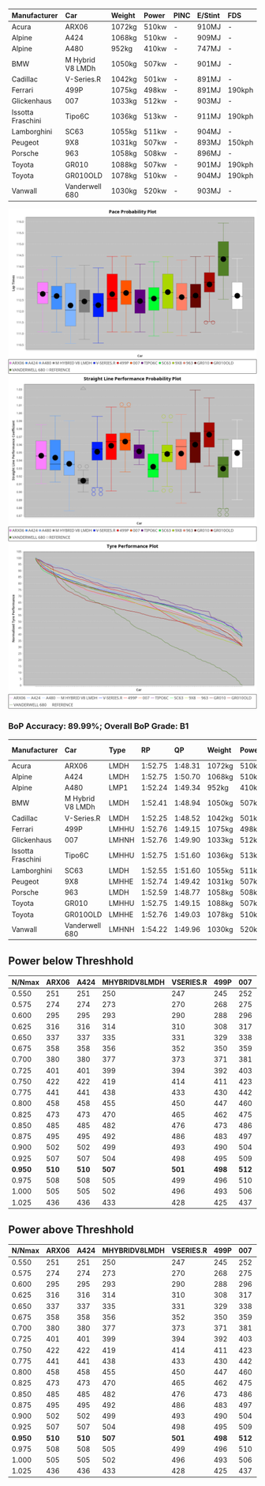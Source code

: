 |Manufacturer|Car|Weight|Power|PINC|E/Stint|FDS|
|:-|:-|:-|:-|:-|:-|:-|
|Acura|ARX06|1072kg|510kw|-|910MJ|-|
|Alpine|A424|1068kg|510kw|-|909MJ|-|
|Alpine|A480|952kg|410kw|-|747MJ|-|
|BMW|M Hybrid V8 LMDh|1050kg|507kw|-|901MJ|-|
|Cadillac|V-Series.R|1042kg|501kw|-|891MJ|-|
|Ferrari|499P|1075kg|498kw|-|891MJ|190kph|
|Glickenhaus|007|1033kg|512kw|-|903MJ|-|
|Issotta Fraschini|Tipo6C|1036kg|513kw|-|911MJ|190kph|
|Lamborghini|SC63|1055kg|511kw|-|904MJ|-|
|Peugeot|9X8|1031kg|507kw|-|893MJ|150kph|
|Porsche|963|1058kg|508kw|-|896MJ|-|
|Toyota|GR010|1088kg|507kw|-|901MJ|190kph|
|Toyota|GR010OLD|1078kg|510kw|-|904MJ|190kph|
|Vanwall|Vanderwell 680|1030kg|520kw|-|903MJ|-|

![PACECHART](./IMG/ACOMETHOD.png)
![STRAIGHTLINEPERFORMANCECHART](./IMG/ACOMETHOD_sp.png)
![TYREPERFORMANCECHART](./IMG/ACOMETHOD_tw.png)

### BoP Accuracy: 89.99%; Overall BoP Grade: B1
|Manufacturer|Car|Type|RP|QP|Weight|Power¹|Threshhold|PINC|Power²|E/Stint|AVG Vmax|FDS|RDLC|L/Stint|BOP-Grade|ModelAccuracy|ModelPoints|Match%|
|:-|:-|:-|:-|:-|:-|:-|:-|:-|:-|:-|:-|:-|:-|:-|:-|:-|:-|:-|
|Acura|ARX06|LMDH|1:52.75|1:48.31|1072kg|510kw|210.0kph|-|510kw|910MJ|277.53kph|-|0.99|29|+B2|100.00%|995|80.44%|
|Alpine|A424|LMDH|1:52.75|1:50.70|1068kg|510kw|210.0kph|-|510kw|909MJ|277.29kph|-|1.00|29|~A1|81.15%|521|97.29%|
|Alpine|A480|LMP1|1:52.24|1:49.34|952kg|410kw|210.0kph|-|410kw|747MJ|273.66kph|-|0.98|27|~A1|67.92%|957|95.78%|
|BMW|M Hybrid V8 LMDh|LMDH|1:52.41|1:48.94|1050kg|507kw|210.0kph|-|507kw|901MJ|274.37kph|-|1.02|29|-B1|98.60%|1690|86.55%|
|Cadillac|V-Series.R|LMDH|1:52.25|1:48.52|1042kg|501kw|210.0kph|-|501kw|891MJ|278.20kph|-|1.02|29|-B2|91.10%|1770|83.34%|
|Ferrari|499P|LMHHU|1:52.76|1:49.15|1075kg|498kw|210.0kph|-|498kw|891MJ|278.45kph|190kph|1.02|29|~A1|84.26%|2292|100.00%|
|Glickenhaus|007|LMHNH|1:52.76|1:49.90|1033kg|512kw|210.0kph|-|512kw|903MJ|281.59kph|-|0.95|29|~A1|94.63%|1605|100.00%|
|Issotta Fraschini|Tipo6C|LMHHU|1:52.75|1:51.60|1036kg|513kw|210.0kph|-|513kw|911MJ|279.73kph|190kph|1.07|29|+B1|66.67%|96|86.61%|
|Lamborghini|SC63|LMDH|1:52.55|1:51.60|1055kg|511kw|210.0kph|-|511kw|904MJ|276.10kph|-|1.04|29|+B1|96.77%|419|88.35%|
|Peugeot|9X8|LMHHE|1:52.74|1:49.42|1031kg|507kw|210.0kph|-|507kw|893MJ|278.27kph|150kph|1.03|29|~A1|83.63%|2468|100.00%|
|Porsche|963|LMDH|1:52.59|1:48.77|1058kg|508kw|210.0kph|-|508kw|896MJ|278.25kph|-|1.01|29|~A1|93.14%|5746|98.51%|
|Toyota|GR010|LMHHU|1:52.75|1:49.15|1088kg|507kw|210.0kph|-|507kw|901MJ|278.86kph|190kph|1.00|29|~A1|87.37%|3154|100.00%|
|Toyota|GR010OLD|LMHHE|1:52.76|1:49.03|1078kg|510kw|210.0kph|-|510kw|904MJ|281.22kph|190kph|1.01|29|~A1|89.81%|1393|100.00%|
|Vanwall|Vanderwell 680|LMHNH|1:54.22|1:49.96|1030kg|520kw|210.0kph|-|520kw|903MJ|276.51kph|-|1.01|29|+Ω1|90.28%|604|42.98%|

## Power below Threshhold
|N/Nmax|ARX06|A424|MHYBRIDV8LMDH|VSERIES.R|499P|007|TIPO6C|SC63|9X8|963|GR010|GR010OLD|VANDERWELL680|​|RPM|A480|
|:-|:-|:-|:-|:-|:-|:-|:-|:-|:-|:-|:-|:-|:-|:-|:-|:-|
|0.550|251|251|250|247|245|252|253|252|250|250|250|251|256|​|--|-|
|0.575|274|274|273|270|268|275|276|275|273|273|273|274|279|​|--|-|
|0.600|295|295|293|290|288|296|296|295|293|293|293|295|300|​|--|-|
|0.625|316|316|314|310|308|317|317|316|314|314|314|316|322|​|--|-|
|0.650|337|337|335|331|329|338|338|337|335|335|335|337|343|​|--|-|
|0.675|358|358|356|352|350|359|360|359|356|357|356|358|365|​|--|-|
|0.700|380|380|377|373|371|381|382|380|377|378|377|380|387|​|--|-|
|0.725|401|401|399|394|392|403|403|402|399|399|399|401|409|​|--|-|
|0.750|422|422|419|414|411|423|424|422|419|420|419|422|430|​|--|-|
|0.775|441|441|438|433|430|442|443|441|438|439|438|441|449|​|5000|241|
|0.800|458|458|455|450|447|460|461|459|455|456|455|458|467|​|5500|284|
|0.825|473|473|470|465|462|475|476|474|470|471|470|473|482|​|6000|318|
|0.850|485|485|482|476|473|486|487|485|482|483|482|485|494|​|6500|359|
|0.875|495|495|492|486|483|497|498|496|492|493|492|495|505|​|7000|401|
|0.900|502|502|499|493|490|504|505|503|499|500|499|502|512|​|7500|411|
|0.925|507|507|504|498|495|509|510|508|504|505|504|507|517|​|8000|407|
|**0.950**|**510**|**510**|**507**|**501**|**498**|**512**|**513**|**511**|**507**|**508**|**507**|**510**|**520**|**​**|**8500**|**410**|
|0.975|508|508|505|499|496|510|511|509|505|506|505|508|518|​|9000|205|
|1.000|505|505|502|496|493|506|507|505|502|503|502|505|514|​|--|-|
|1.025|436|436|433|428|425|437|438|436|433|434|433|436|444|​|--|-|

## Power above Threshhold
|N/Nmax|ARX06|A424|MHYBRIDV8LMDH|VSERIES.R|499P|007|TIPO6C|SC63|9X8|963|GR010|GR010OLD|VANDERWELL680|​|RPM|A480|
|:-|:-|:-|:-|:-|:-|:-|:-|:-|:-|:-|:-|:-|:-|:-|:-|:-|
|0.550|251|251|250|247|245|252|253|252|250|250|250|251|256|​|--|-|
|0.575|274|274|273|270|268|275|276|275|273|273|273|274|279|​|--|-|
|0.600|295|295|293|290|288|296|296|295|293|293|293|295|300|​|--|-|
|0.625|316|316|314|310|308|317|317|316|314|314|314|316|322|​|--|-|
|0.650|337|337|335|331|329|338|338|337|335|335|335|337|343|​|--|-|
|0.675|358|358|356|352|350|359|360|359|356|357|356|358|365|​|--|-|
|0.700|380|380|377|373|371|381|382|380|377|378|377|380|387|​|--|-|
|0.725|401|401|399|394|392|403|403|402|399|399|399|401|409|​|--|-|
|0.750|422|422|419|414|411|423|424|422|419|420|419|422|430|​|--|-|
|0.775|441|441|438|433|430|442|443|441|438|439|438|441|449|​|5000|241|
|0.800|458|458|455|450|447|460|461|459|455|456|455|458|467|​|5500|284|
|0.825|473|473|470|465|462|475|476|474|470|471|470|473|482|​|6000|318|
|0.850|485|485|482|476|473|486|487|485|482|483|482|485|494|​|6500|359|
|0.875|495|495|492|486|483|497|498|496|492|493|492|495|505|​|7000|401|
|0.900|502|502|499|493|490|504|505|503|499|500|499|502|512|​|7500|411|
|0.925|507|507|504|498|495|509|510|508|504|505|504|507|517|​|8000|407|
|**0.950**|**510**|**510**|**507**|**501**|**498**|**512**|**513**|**511**|**507**|**508**|**507**|**510**|**520**|**​**|**8500**|**410**|
|0.975|508|508|505|499|496|510|511|509|505|506|505|508|518|​|9000|205|
|1.000|505|505|502|496|493|506|507|505|502|503|502|505|514|​|--|-|
|1.025|436|436|433|428|425|437|438|436|433|434|433|436|444|​|--|-|
